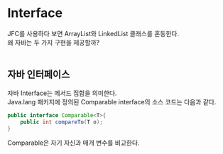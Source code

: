 Interface
============

JFC를 사용하다 보면 ArrayList와 LinkedList 클래스를 혼동한다.</br>
왜 자바는 두 가지 구현을 제공할까?</br></br>

자바 인터페이스
-----------
자바 Interface는 메서드 집합을 의미한다.</br>
Java.lang 패키지에 정의된 Comparable interface의 소스 코드는 다음과 같다.

``` java
public interface Comparable<T>{
    public int compareTo(T o);
}
```
Comparable은 자기 자신과 매개 변수를 비교한다.
